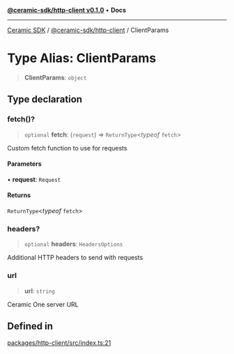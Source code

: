 [**@ceramic-sdk/http-client v0.1.0**](../README.md) • **Docs**

***

[Ceramic SDK](../../../README.md) / [@ceramic-sdk/http-client](../README.md) / ClientParams

# Type Alias: ClientParams

> **ClientParams**: `object`

## Type declaration

### fetch()?

> `optional` **fetch**: (`request`) => `ReturnType`\<*typeof* `fetch`\>

Custom fetch function to use for requests

#### Parameters

• **request**: `Request`

#### Returns

`ReturnType`\<*typeof* `fetch`\>

### headers?

> `optional` **headers**: `HeadersOptions`

Additional HTTP headers to send with requests

### url

> **url**: `string`

Ceramic One server URL

## Defined in

[packages/http-client/src/index.ts:21](https://github.com/ceramicstudio/ceramic-sdk/blob/a220cbca7950f690af7f3d03a0023681bb9f5426/packages/http-client/src/index.ts#L21)
